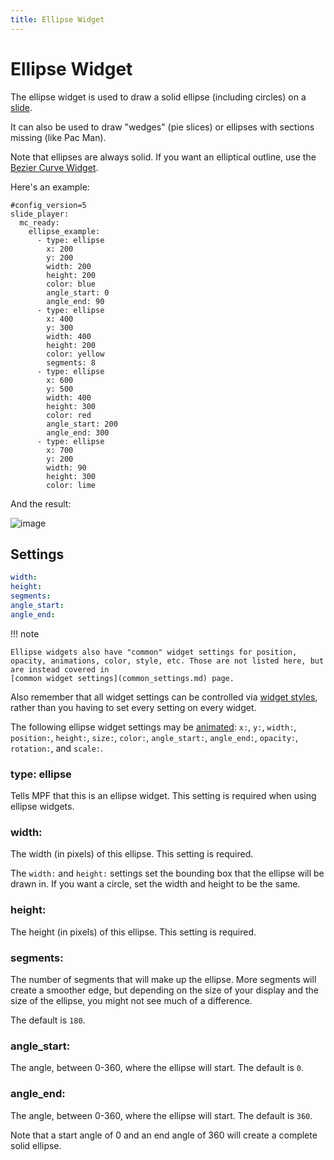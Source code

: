```yaml
---
title: Ellipse Widget
---
```


# Ellipse Widget


The ellipse widget is used to draw a solid ellipse (including circles)
on a [slide](../slides/index.md).

It can also be used to draw "wedges" (pie slices) or ellipses with
sections missing (like Pac Man).

Note that ellipses are always solid. If you want an elliptical outline,
use the [Bezier Curve Widget](bezier.md).

Here's an example:

``` mpf-mc-config
#config_version=5
slide_player:
  mc_ready:
    ellipse_example:
      - type: ellipse
        x: 200
        y: 200
        width: 200
        height: 200
        color: blue
        angle_start: 0
        angle_end: 90
      - type: ellipse
        x: 400
        y: 300
        width: 400
        height: 200
        color: yellow
        segments: 8
      - type: ellipse
        x: 600
        y: 500
        width: 400
        height: 300
        color: red
        angle_start: 200
        angle_end: 300
      - type: ellipse
        x: 700
        y: 200
        width: 90
        height: 300
        color: lime
```

And the result:

![image](../images/ellipse.png)

## Settings

``` yaml
width:
height:
segments:
angle_start:
angle_end:
```

!!! note

    Ellipse widgets also have "common" widget settings for position,
    opacity, animations, color, style, etc. Those are not listed here, but
    are instead covered in
    [common widget settings](common_settings.md) page.

Also remember that all widget settings can be controlled via
[widget styles](styles.md), rather than you having to set every setting on every
widget.

The following ellipse widget settings may be
[animated](animation.md):
`x:`, `y:`, `width:`, `position:`, `height:`, `size:`, `color:`,
`angle_start:`, `angle_end:`, `opacity:`, `rotation:`, and `scale:`.

### type: ellipse

Tells MPF that this is an ellipse widget. This setting is required when
using ellipse widgets.

### width:

The width (in pixels) of this ellipse. This setting is required.

The `width:` and `height:` settings set the bounding box that the
ellipse will be drawn in. If you want a circle, set the width and height
to be the same.

### height:

The height (in pixels) of this ellipse. This setting is required.

### segments:

The number of segments that will make up the ellipse. More segments will
create a smoother edge, but depending on the size of your display and
the size of the ellipse, you might not see much of a difference.

The default is `180`.

### angle_start:

The angle, between 0-360, where the ellipse will start. The default is
`0`.

### angle_end:

The angle, between 0-360, where the ellipse will start. The default is
`360`.

Note that a start angle of 0 and an end angle of 360 will create a
complete solid ellipse.
